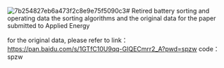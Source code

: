 ![7b254827eb6a473f2c8e9e75f5090c3](https://github.com/yelin-deng/Retired-battery-sorting-and-operating-data/assets/68837240/d8ce92f7-21de-4aef-a33e-6aa980710bd3)# Retired battery sorting and operating data
 the sorting algorithms and the original data for the paper submitted to Applied Energy

for the original data, please refer to
link：https://pan.baidu.com/s/1GTfC10U9qq-GIQECmrr2_A?pwd=spzw 
code：spzw
